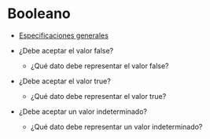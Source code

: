 # Booleano

- [Especificaciones generales](./general.md)

- ¿Debe aceptar el valor false?
    - ¿Qué dato debe representar el valor false?
- ¿Debe aceptar el valor true?
    - ¿Qué dato debe representar el valor true?
- ¿Debe aceptar un valor indeterminado?
    - ¿Qué dato debe representar un valor indeterminado?